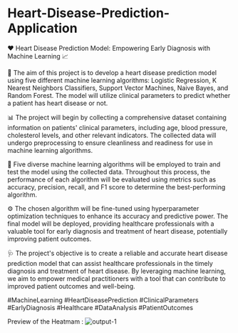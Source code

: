 # Heart-Disease-Prediction-Application

❤️ Heart Disease Prediction Model: Empowering Early Diagnosis with Machine Learning 📈

🎯 The aim of this project is to develop a heart disease prediction model using five different machine learning algorithms: Logistic Regression, K Nearest Neighbors Classifiers, Support Vector Machines, Naive Bayes, and Random Forest. The model will utilize clinical parameters to predict whether a patient has heart disease or not.

📊 The project will begin by collecting a comprehensive dataset containing information on patients' clinical parameters, including age, blood pressure, cholesterol levels, and other relevant indicators. The collected data will undergo preprocessing to ensure cleanliness and readiness for use in machine learning algorithms.

🤖 Five diverse machine learning algorithms will be employed to train and test the model using the collected data. Throughout this process, the performance of each algorithm will be evaluated using metrics such as accuracy, precision, recall, and F1 score to determine the best-performing algorithm.

⚙️ The chosen algorithm will be fine-tuned using hyperparameter optimization techniques to enhance its accuracy and predictive power. The final model will be deployed, providing healthcare professionals with a valuable tool for early diagnosis and treatment of heart disease, potentially improving patient outcomes.

🩺 The project's objective is to create a reliable and accurate heart disease prediction model that can assist healthcare professionals in the timely diagnosis and treatment of heart disease. By leveraging machine learning, we aim to empower medical practitioners with a tool that can contribute to improved patient outcomes and well-being.

#MachineLearning #HeartDiseasePrediction #ClinicalParameters #EarlyDiagnosis #Healthcare #DataAnalysis #PatientOutcomes

Preview of the Heatmam : 
![output-1](https://github.com/sajadul-d/Heart-Disease-Prediction-Application/assets/76832635/4d374f62-3170-4e66-8308-e911e058c4b7)
